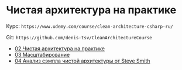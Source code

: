 # Чистая архитектура на практике

Курс: `https://www.udemy.com/course/clean-architecture-csharp-ru/`

Git: `https://github.com/denis-tsv/CleanArchitectureCourse`

- [02 Чистая архитектура на практике](Part1.md)
- [03 Масштабирование](Part2.md)
- [04 Анализ сэмпла чистой архитектуры от Steve Smith](Part3.md)
